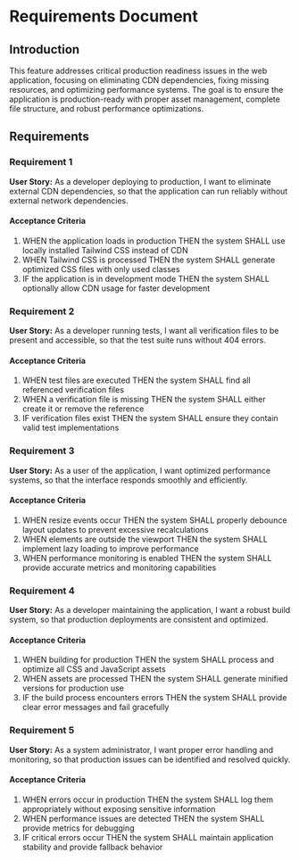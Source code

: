 # Requirements Document

## Introduction

This feature addresses critical production readiness issues in the web application, focusing on eliminating CDN dependencies, fixing missing resources, and optimizing performance systems. The goal is to ensure the application is production-ready with proper asset management, complete file structure, and robust performance optimizations.

## Requirements

### Requirement 1

**User Story:** As a developer deploying to production, I want to eliminate external CDN dependencies, so that the application can run reliably without external network dependencies.

#### Acceptance Criteria

1. WHEN the application loads in production THEN the system SHALL use locally installed Tailwind CSS instead of CDN
2. WHEN Tailwind CSS is processed THEN the system SHALL generate optimized CSS files with only used classes
3. IF the application is in development mode THEN the system SHALL optionally allow CDN usage for faster development

### Requirement 2

**User Story:** As a developer running tests, I want all verification files to be present and accessible, so that the test suite runs without 404 errors.

#### Acceptance Criteria

1. WHEN test files are executed THEN the system SHALL find all referenced verification files
2. WHEN a verification file is missing THEN the system SHALL either create it or remove the reference
3. IF verification files exist THEN the system SHALL ensure they contain valid test implementations

### Requirement 3

**User Story:** As a user of the application, I want optimized performance systems, so that the interface responds smoothly and efficiently.

#### Acceptance Criteria

1. WHEN resize events occur THEN the system SHALL properly debounce layout updates to prevent excessive recalculations
2. WHEN elements are outside the viewport THEN the system SHALL implement lazy loading to improve performance
3. WHEN performance monitoring is enabled THEN the system SHALL provide accurate metrics and monitoring capabilities

### Requirement 4

**User Story:** As a developer maintaining the application, I want a robust build system, so that production deployments are consistent and optimized.

#### Acceptance Criteria

1. WHEN building for production THEN the system SHALL process and optimize all CSS and JavaScript assets
2. WHEN assets are processed THEN the system SHALL generate minified versions for production use
3. IF the build process encounters errors THEN the system SHALL provide clear error messages and fail gracefully

### Requirement 5

**User Story:** As a system administrator, I want proper error handling and monitoring, so that production issues can be identified and resolved quickly.

#### Acceptance Criteria

1. WHEN errors occur in production THEN the system SHALL log them appropriately without exposing sensitive information
2. WHEN performance issues are detected THEN the system SHALL provide metrics for debugging
3. IF critical errors occur THEN the system SHALL maintain application stability and provide fallback behavior